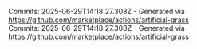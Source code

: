 Commits: 2025-06-29T14:18:27.308Z - Generated via https://github.com/marketplace/actions/artificial-grass
<br>
Commits: 2025-06-29T14:18:27.308Z - Generated via https://github.com/marketplace/actions/artificial-grass
<br>

